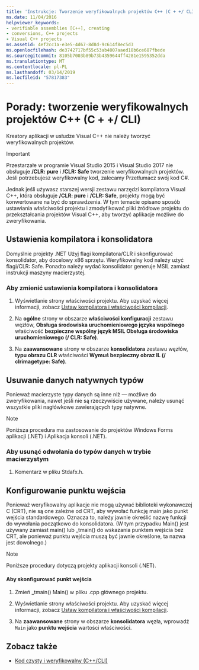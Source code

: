 ```yaml
---
title: 'Instrukcje: Tworzenie weryfikowalnych projektów C++ (C + +/ CLI)'
ms.date: 11/04/2016
helpviewer_keywords:
- verifiable assemblies [C++], creating
- conversions, C++ projects
- Visual C++ projects
ms.assetid: 4ef2cc1a-e3e5-4d67-8d8d-9c614f8ec5d3
ms.openlocfilehash: de3742717bf55c53ab4007aaed18b6ce687fbede
ms.sourcegitcommit: 8105b7003b89b73b4359644ff4281e1595352dda
ms.translationtype: MT
ms.contentlocale: pl-PL
ms.lasthandoff: 03/14/2019
ms.locfileid: "57817383"
---
```

# <a name="how-to-create-verifiable-c-projects-ccli"></a>Porady: tworzenie weryfikowalnych projektów C++ (C + +/ CLI)

Kreatory aplikacji w usłudze Visual C++ nie należy tworzyć weryfikowalnych projektów.

> [!IMPORTANT]
> Przestarzałe w programie Visual Studio 2015 i Visual Studio 2017 nie obsługuje **/CLR: pure** i **/CLR: Safe** tworzenie weryfikowalnych projektów. Jeśli potrzebujesz weryfikowalny kod, zalecamy Przetłumacz swój kod C#.

Jednak jeśli używasz starszej wersji zestawu narzędzi kompilatora Visual C++, która obsługuje **/CLR: pure** i **/CLR: Safe**, projekty mogą być konwertowane na być do sprawdzenia. W tym temacie opisano sposób ustawiania właściwości projektu i zmodyfikować pliki źródłowe projektu do przekształcania projektów Visual C++, aby tworzyć aplikacje możliwe do zweryfikowania.

## <a name="compiler-and-linker-settings"></a>Ustawienia kompilatora i konsolidatora

Domyślnie projekty .NET Użyj flagi kompilatora/CLR i skonfigurować konsolidator, aby docelowy x86 sprzętu. Weryfikowalny kod należy użyć flagi/CLR: Safe. Ponadto należy wydać konsolidator generuje MSIL zamiast instrukcji maszyny macierzystej.

### <a name="to-change-the-compiler-and-linker-settings"></a>Aby zmienić ustawienia kompilatora i konsolidatora

1. Wyświetlanie strony właściwości projektu. Aby uzyskać więcej informacji, zobacz [Ustaw kompilatora i właściwości kompilacji](../build/working-with-project-properties.md).

1. Na **ogólne** strony w obszarze **właściwości konfiguracji** zestawu węzłów, **Obsługa środowiska uruchomieniowego języka wspólnego** właściwość **bezpieczne wspólny język MSIL Obsługa środowiska uruchomieniowego (/ CLR: Safe)**.

1. Na **zaawansowane** strony w obszarze **konsolidatora** zestawu węzłów, **typu obrazu CLR** właściwości **Wymuś bezpieczny obraz IL (/ clrimagetype: Safe)**.

## <a name="removing-native-data-types"></a>Usuwanie danych natywnych typów

Ponieważ macierzyste typy danych są inne niż — możliwe do zweryfikowania, nawet jeśli nie są rzeczywiście używane, należy usunąć wszystkie pliki nagłówkowe zawierających typy natywne.

> [!NOTE]
> Poniższa procedura ma zastosowanie do projektów Windows Forms aplikacji (.NET) i Aplikacja konsoli (.NET).

### <a name="to-remove-references-to-native-data-types"></a>Aby usunąć odwołania do typów danych w trybie macierzystym

1. Komentarz w pliku Stdafx.h.

## <a name="configuring-an-entry-point"></a>Konfigurowanie punktu wejścia

Ponieważ weryfikowalny aplikacje nie mogą używać biblioteki wykonawczej C (CRT), nie są one zależne od CRT, aby wywołać funkcję main jako punkt wejścia standardowego. Oznacza to, należy jawnie określić nazwę funkcji do wywołania początkowo do konsolidatora. (W tym przypadku Main() jest używany zamiast main() lub _tmain() do wskazania punktem wejścia bez CRT, ale ponieważ punktu wejścia muszą być jawnie określone, ta nazwa jest dowolnego.)

> [!NOTE]
> Poniższe procedury dotyczą projekty aplikacji konsoli (.NET).

#### <a name="to-configure-an-entry-point"></a>Aby skonfigurować punkt wejścia

1. Zmień _tmain() Main() w pliku .cpp głównego projektu.

1. Wyświetlanie strony właściwości projektu. Aby uzyskać więcej informacji, zobacz [Ustaw kompilatora i właściwości kompilacji](../build/working-with-project-properties.md).

1. Na **zaawansowane** strony w obszarze **konsolidatora** węzła, wprowadź `Main` jako **punktu wejścia** wartości właściwości.

## <a name="see-also"></a>Zobacz także

- [Kod czysty i weryfikowalny (C++/CLI)](../dotnet/pure-and-verifiable-code-cpp-cli.md)
